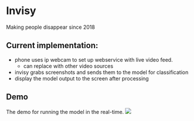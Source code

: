# Invisy
Making people disappear since 2018

## Current implementation: 
- phone uses ip webcam to set up webservice with live video feed.
  - can replace with other video sources
- invisy grabs screenshots and sends them to the model for classification
- display the model output to the screen after processing

## Demo
The demo for running the model in the real-time.
![](https://github.com/Jarde01/Invisy/blob/master/person_blocker.gif)
